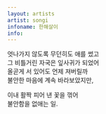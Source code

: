 ```yaml
---
layout: artists
artist: songi
infoname: 한해살이
info: 
---
```

<article class="work">
<p>엇나가지 않도록 무던히도 애를 썼고<br>
그 비틀거린 자국은 잎사귀가 되었어<br>
올곧게 서 있어도 언제 져버릴까<br>
불안한 마음에 계속 바라보았지만,</p>
 
<p>이내 활짝 피어 낸 꽃을 꺾어<br>
불안함을 없애는 일.</p>
</article>